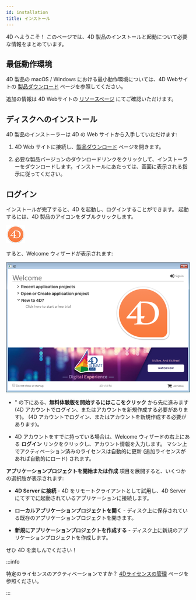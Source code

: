 ```yaml
---
id: installation
title: インストール
---
```


4D へようこそ！ このページでは、4D 製品のインストールと起動について必要な情報をまとめています。

## 最低動作環境

4D 製品の macOS / Windows における最小動作環境については、4D Webサイトの [製品ダウンロード](https://jp.4d.com/product-download) ページを参照してください。

追加の情報は 4D Webサイトの [リソースページ](https://jp.4d.com/resources/) にてご確認いただけます。

## ディスクへのインストール

4D 製品のインストーラーは 4D の Web サイトから入手していただけます:

1. 4D Web サイトに接続し、[製品ダウンロード](https://jp.4d.com/product-download) ページを開きます。

2. 必要な製品バージョンのダウンロードリンクをクリックして、インストーラーをダウンロードします。インストールにあたっては、画面に表示される指示に従ってください。

## ログイン

インストールが完了すると、4D を起動し、ログインすることができます。 起動するには、4D 製品のアイコンをダブルクリックします。

![](../assets/en/getStart/logo4d.png)

すると、Welcome ウィザードが表示されます:

![](../assets/en/getStart/welcome2.png)

- " の下にある、**無料体験版を開始するにはここをクリック** から先に進みます (4D アカウントでログイン、またはアカウントを新規作成する必要があります)。 (4D アカウントでログイン、またはアカウントを新規作成する必要があります)。

- 4D アカウントをすでに持っている場合は、Welcome ウィザードの右上にある **ログイン** リンクをクリックし、アカウント情報を入力します。 マシン上でアクティベーション済みのライセンスは自動的に更新 (追加ライセンスがあれば自動的にロード) されます。

**アプリケーションプロジェクトを開始または作成** 項目を展開すると、いくつかの選択肢が表示されます:

- **4D Server に接続** - 4D をリモートクライアントとして試用し、4D Server にてすでに起動されているアプリケーションに接続します。

- **ローカルアプリケーションプロジェクトを開く** - ディスク上に保存されている既存のアプリケーションプロジェクトを開きます。

- **新規にアプリケーションプロジェクトを作成する** - ディスク上に新規のアプリケーションプロジェクトを作成します。

ぜひ 4D を楽しんでください！

:::info

特定のライセンスのアクティベーションですか？ [4Dライセンスの管理](../Admin/licenses.md) ページを参照ください。

:::